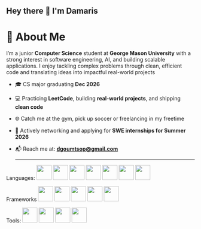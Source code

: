 ## Hey there 👋 I'm Damaris 
 
# 🎯 **About Me**

I’m a junior **Computer Science** student at **George Mason University** with a strong interest in software engineering, AI, and building scalable applications.
I enjoy tackling complex problems through clean, efficient code and translating ideas into impactful real-world projects

- 🎓 CS major graduating **Dec 2026**
- 💻 Practicing **LeetCode**, building **real-world projects**, and shipping **clean code**
- 🌐 Catch me at the gym, pick up soccer or freelancing in my freetime
- 🤝 Actively networking and applying for **SWE internships for Summer 2026**
- 📬 Reach me at: **dgoumtsop@gmail.com**

  ---
  <p align="left">
Languages:
  <img src="https://cdn.jsdelivr.net/gh/devicons/devicon/icons/java/java-original.svg" width="40" height="40"/>
  <img src="https://cdn.jsdelivr.net/gh/devicons/devicon/icons/python/python-original.svg" width="40" height="40"/>
  <img src="https://cdn.jsdelivr.net/gh/devicons/devicon/icons/javascript/javascript-original.svg" width="40" height="40"/>
  <img src="https://cdn.jsdelivr.net/gh/devicons/devicon/icons/C++/C++-original.svg" width="40" height="40"/>
  <img src="https://cdn.jsdelivr.net/gh/devicons/devicon/icons/C/C-original.svg" width="40" height="40"/>
  <img src="https://cdn.jsdelivr.net/gh/devicons/devicon/icons/SQL/SQL-original.svg" width="40" height="40"/>
   <img src="https://cdn.jsdelivr.net/gh/devicons/devicon/icons/lisp/lisp-original.svg" width="40" height="40"/>
  
  
Frameworks 
  <img src="https://cdn.jsdelivr.net/gh/devicons/devicon/icons/spring/spring-original.svg" width="40" height="40"/>
  <img src="https://cdn.jsdelivr.net/gh/devicons/devicon/icons/react/react-original.svg" width="40" height="40"/>
  <img src="https://cdn.jsdelivr.net/gh/devicons/devicon/icons/nodejs/nodejs-original.svg" width="40" height="40"/>
  <img src="https://cdn.jsdelivr.net/gh/devicons/devicon/icons/postgresql/postgresql-original.svg" width="40" height="40"/>
  <img src="https://cdn.jsdelivr.net/gh/devicons/devicon/icons/mongodb/mongodb-original.svg" width="40" height="40"/>
  
  Tools: 
  <img src="https://cdn.jsdelivr.net/gh/devicons/devicon/icons/git/git-original.svg" width="40" height="40"/>
  <img src="https://cdn.jsdelivr.net/gh/devicons/devicon/icons/github/github-original.svg" width="40" height="40"/>
  <img src="https://cdn.jsdelivr.net/gh/devicons/devicon/icons/docker/docker-original.svg" width="40" height="40"/>
  <img src="https://cdn.jsdelivr.net/gh/devicons/devicon/icons/linux/linux-original.svg" width="40" height="40"/>
</p>
